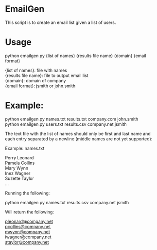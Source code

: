 # EmailGen
This script is to create an email list given a list of users.

# Usage

python emailgen.py {list of names} {results file name} {domain} {email format}<br />

{list of names}: file with names<br />
{results file name}: file to output email list<br />
{domain}: domain of company<br />
{email format}: jsmith or john.smith

# Example:

python emailgen.py names.txt results.txt company.com john.smith<br />
python emailgen.py users.txt results.csv company.net jsmith

The text file with the list of names should only be first and last name and each entry separated by a newline (middle names are not yet supported):

Example: names.txt<br />

Perry Leonard<br />
Pamela Collins<br />
Mary Wynn<br />
Inez Wagner<br />
Suzette Taylor<br />
...<br />

Running the following:

python emailgen.py names.txt results.csv company.net jsmith

Will return the following:

pleonard@company.net<br />
pcollins@company.net<br />
mwynn@company.net<br />
iwagner@company.net<br />
staylor@company.net<br />
